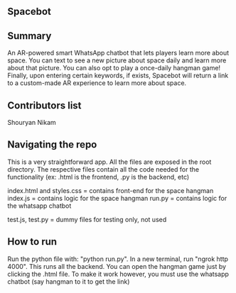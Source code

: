## Spacebot

## Summary
An AR-powered smart WhatsApp chatbot that lets players learn more about space. You can text to see a new picture about space daily and learn more about that picture.
You can also opt to play a once-daily hangman game!
Finally, upon entering certain keywords, if exists, Spacebot will return a link to a custom-made AR experience to learn more about space.

## Contributors list
Shouryan Nikam

## Navigating the repo
This is a very straightforward app. All the files are exposed in the root directory. The respective files contain all the code needed for the functionality (ex: .html is the frontend, .py is the backend, etc)

index.html and styles.css = contains front-end for the space hangman
index.js = contains logic for the space hangman
run.py = contains logic for the whatsapp chatbot

test.js, test.py = dummy files for testing only, not used

## How to run
Run the python file with: "python run.py". In a new terminal, run "ngrok http 4000". This runs all the backend.
You can open the hangman game just by clicking the .html file. To make it work however, you must use the whatsapp chatbot (say hangman to it to get the link)
